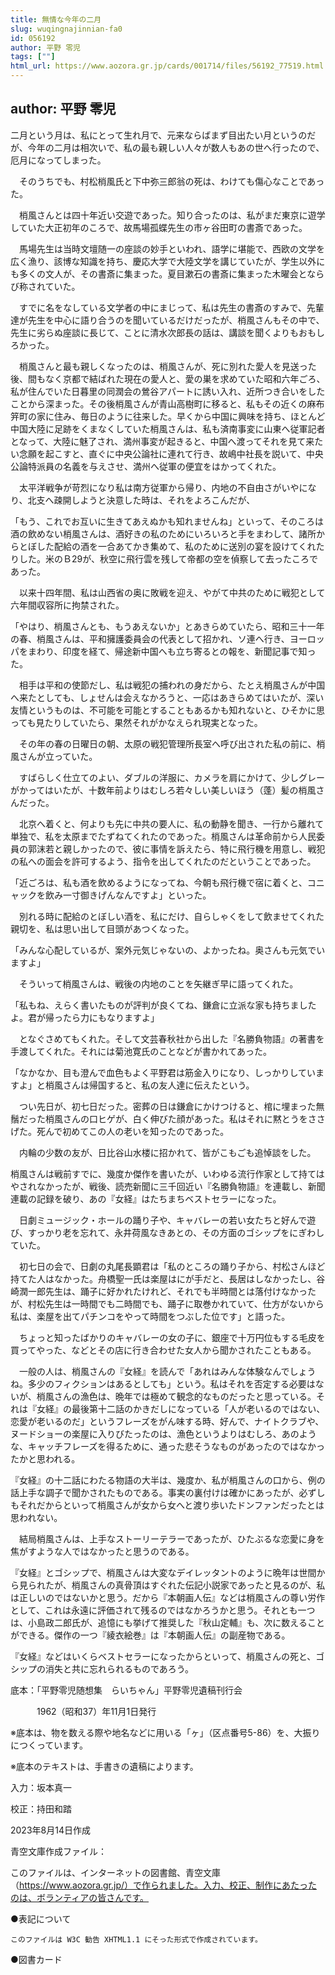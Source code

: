 ```yaml
---
title: 無情な今年の二月
slug: wuqingnajinnian-fa0
id: 056192
author: 平野 零児
tags: [""]
html_url: https://www.aozora.gr.jp/cards/001714/files/56192_77519.html
---
```


## author: 平野 零児

二月という月は、私にとって生れ月で、元来ならばまず目出たい月というのだが、今年の二月は相次いで、私の最も親しい人々が数人もあの世へ行ったので、厄月になってしまった。

　そのうちでも、村松梢風氏と下中弥三郎翁の死は、わけても傷心なことであった。

　梢風さんとは四十年近い交遊であった。知り合ったのは、私がまだ東京に遊学していた大正初年のころで、故馬場孤蝶先生の市ヶ谷田町の書斎であった。

　馬場先生は当時文壇随一の座談の妙手といわれ、語学に堪能で、西欧の文学を広く漁り、該博な知識を持ち、慶応大学で大陸文学を講じていたが、学生以外にも多くの文人が、その書斎に集まった。夏目漱石の書斎に集まった木曜会とならび称されていた。

　すでに名をなしている文学者の中にまじって、私は先生の書斎のすみで、先輩達が先生を中心に語り合うのを聞いているだけだったが、梢風さんもその中で、先生に劣らぬ座談に長じて、ことに清水次郎長の話は、講談を聞くよりもおもしろかった。

　梢風さんと最も親しくなったのは、梢風さんが、死に別れた愛人を見送った後、間もなく京都で結ばれた現在の愛人と、愛の巣を求めていた昭和六年ごろ、私が住んでいた日暮里の同潤会の鶯谷アパートに誘い入れ、近所つき合いをしたことから深まった。その後梢風さんが青山高樹町に移ると、私もその近くの麻布笄町の家に住み、毎日のように往来した。早くから中国に興味を持ち、ほとんど中国大陸に足跡をくまなくしていた梢風さんは、私も済南事変に山東へ従軍記者となって、大陸に魅了され、満州事変が起きると、中国へ渡ってそれを見て来たい念願を起こすと、直ぐに中央公論社に連れて行き、故嶋中社長を説いて、中央公論特派員の名義を与えさせ、満州へ従軍の便宜をはかってくれた。

　太平洋戦争が苛烈になり私は南方従軍から帰り、内地の不自由さがいやになり、北支へ疎開しようと決意した時は、それをよろこんだが、

「もう、これでお互いに生きてあえぬかも知れませんね」といって、そのころは酒の飲めない梢風さんは、酒好きの私のためにいろいろと手をまわして、諸所からとぼした配給の酒を一合あてかき集めて、私のために送別の宴を設けてくれたりした。米のＢ29が、秋空に飛行雲を残して帝都の空を偵察して去ったころであった。

　以来十四年間、私は山西省の奥に敗戦を迎え、やがて中共のために戦犯として六年間収容所に拘禁された。

「やはり、梢風さんとも、もうあえないか」とあきらめていたら、昭和三十一年の春、梢風さんは、平和擁護委員会の代表として招かれ、ソ連へ行き、ヨーロッパをまわり、印度を経て、帰途新中国へも立ち寄るとの報を、新聞記事で知った。

　相手は平和の使節だし、私は戦犯の捕われの身だから、たとえ梢風さんが中国へ来たとしても、しょせんは会えなかろうと、一応はあきらめてはいたが、深い友情というものは、不可能を可能とすることもあるかも知れないと、ひそかに思っても見たりしていたら、果然それがかなえられ現実となった。

　その年の春の日曜日の朝、太原の戦犯管理所長室へ呼び出された私の前に、梢風さんが立っていた。

　すばらしく仕立てのよい、ダブルの洋服に、カメラを肩にかけて、少しグレーがかってはいたが、十数年前よりはむしろ若々しい美しいほう（蓬）髪の梢風さんだった。

　北京へ着くと、何よりも先に中共の要人に、私の動静を聞き、一行から離れて単独で、私を太原までたずねてくれたのであった。梢風さんは革命前から人民委員の郭沫若と親しかったので、彼に事情を訴えたら、特に飛行機を用意し、戦犯の私への面会を許可するよう、指令を出してくれたのだということであった。

「近ごろは、私も酒を飲めるようになってね、今朝も飛行機で宿に着くと、コニャックを飲み一寸御きげんなんですよ」といった。

　別れる時に配給のとぼしい酒を、私にだけ、自らしゃくをして飲ませてくれた親切を、私は思い出して目頭があつくなった。

「みんな心配しているが、案外元気じゃないの、よかったね。奥さんも元気でいますよ」

　そういって梢風さんは、戦後の内地のことを矢継ぎ早に語ってくれた。

「私もね、えらく書いたものが評判が良くてね、鎌倉に立派な家も持ちましたよ。君が帰ったら力にもなりますよ」

　となぐさめてもくれた。そして文芸春秋社から出した『名勝負物語』の著書を手渡してくれた。それには菊池寛氏のことなどが書かれてあった。

「なかなか、目も澄んで血色もよく平野君は筋金入りになり、しっかりしていますよ」と梢風さんは帰国すると、私の友人達に伝えたという。

　つい先日が、初七日だった。密葬の日は鎌倉にかけつけると、棺に埋まった無鬚だった梢風さんの口ヒゲが、白く伸びた顔があった。私はそれに黙とうをささげた。死んで初めてこの人の老いを知ったのであった。

　内輪の少数の友が、日比谷山水楼に招かれて、皆がこもごも追悼談をした。

梢風さんは戦前すでに、幾度か傑作を書いたが、いわゆる流行作家として持てはやされなかったが、戦後、読売新聞に三千回近い『名勝負物語』を連載し、新聞連載の記録を破り、あの『女経』はたちまちベストセラーになった。

　日劇ミュージック・ホールの踊り子や、キャバレーの若い女たちと好んで遊び、すっかり老を忘れて、永井荷風なきあとの、その方面のゴシップをにぎわしていた。

　初七日の会で、日劇の丸尾長顕君は「私のところの踊り子から、村松さんほど持てた人はなかった。舟橋聖一氏は楽屋はにが手だと、長居はしなかったし、谷崎潤一郎先生は、踊子に好かれたけれど、それでも半時間とは落付けなかったが、村松先生は一時間でも二時間でも、踊子に取巻かれていて、仕方がないから私は、楽屋を出てパチンコをやって時間をつぶした位です」と語った。

　ちょっと知ったばかりのキャバレーの女の子に、銀座で十万円位もする毛皮を買ってやった、などとその店に行き合わせた女人から聞かされたこともある。

　一般の人は、梢風さんの『女経』を読んで「あれはみんな体験なんでしょうね。多少のフィクションはあるとしても」という。私はそれを否定する必要はないが、梢風さんの漁色は、晩年では極めて観念的なものだったと思っている。それは『女経』の最後第十二話のかきだしになっている「人が老いるのではない、恋愛が老いるのだ」というフレーズをがん味する時、好んで、ナイトクラブや、ヌードショーの楽屋に入りびたったのは、漁色というよりはむしろ、あのような、キャッチフレーズを得るために、通った悲そうなものがあったのではなかったかと思われる。

『女経』の十二話にわたる物語の大半は、幾度か、私が梢風さんの口から、例の話上手な調子で聞かされたものである。事実の裏付けは確かにあったが、必ずしもそれだからといって梢風さんが女から女へと渡り歩いたドンファンだったとは思われない。

　結局梢風さんは、上手なストーリーテラーであったが、ひたぶるな恋愛に身を焦がすような人ではなかったと思うのである。

『女経』とゴシップで、梢風さんは大変なデイレッタントのように晩年は世間から見られたが、梢風さんの真骨頂はすぐれた伝記小説家であったと見るのが、私は正しいのではないかと思う。だから『本朝画人伝』などは梢風さんの尊い労作として、これは永遠に評価されて残るのではなかろうかと思う。それとも一つは、小島政二郎氏が、追憶にも挙げて推奨した『秋山定輔』も、次に数えることができる。傑作の一つ『綾衣絵巻』は『本朝画人伝』の副産物である。

『女経』などはいくらベストセラーになったからといって、梢風さんの死と、ゴシップの消失と共に忘れられるものであろう。













底本：「平野零児随想集　らいちゃん」平野零児遺稿刊行会

　　　1962（昭和37）年11月1日発行

※底本は、物を数える際や地名などに用いる「ヶ」（区点番号5-86）を、大振りにつくっています。

※底本のテキストは、手書きの遺稿によります。

入力：坂本真一

校正：持田和踏

2023年8月14日作成

青空文庫作成ファイル：

このファイルは、インターネットの図書館、青空文庫（https://www.aozora.gr.jp/）で作られました。入力、校正、制作にあたったのは、ボランティアの皆さんです。











●表記について


	このファイルは W3C 勧告 XHTML1.1 にそった形式で作成されています。







●図書カード